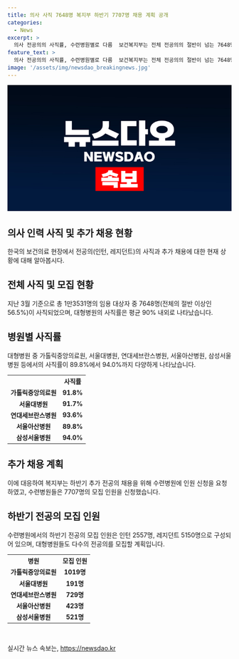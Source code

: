 ```yaml
---
title: 의사 사직 7648명 복지부 하반기 7707명 채용 계획 공개
categories:
  - News
excerpt: >
  의사 전공의의 사직률, 수련병원별로 다름  보건복지부는 전체 전공의의 절반이 넘는 7648명에 대해 사직 처리가 이뤄졌다고 발표했다. 전공의를 채용한 151개 수련병원 중 110개 병원에서 전날까지 사직 처리 결과를 제출했는데, 이 결과에 따르면 올해 3월 기준 임용대상자 1만3531명 중 7648명이 사직 처리됨을 알 수 있었다. 이에 복지부가 각 수련병원에 하반기 전공의 모집 인원을 신청하도록 요청했고, 수련병원들은 이달 22일부터 모집 공고를 낼 예정이다.
feature_text: >
  의사 전공의의 사직률, 수련병원별로 다름  보건복지부는 전체 전공의의 절반이 넘는 7648명에 대해 사직 처리가 이뤄졌다고 발표했다. 전공의를 채용한 151개 수련병원 중 110개 병원에서 전날까지 사직 처리 결과를 제출했는데, 이 결과에 따르면 올해 3월 기준 임용대상자 1만3531명 중 7648명이 사직 처리됨을 알 수 있었다. 이에 복지부가 각 수련병원에 하반기 전공의 모집 인원을 신청하도록 요청했고, 수련병원들은 이달 22일부터 모집 공고를 낼 예정이다.
image: '/assets/img/newsdao_breakingnews.jpg'
---
```


<p><img src="/assets/img/newsdao_breakingnews.jpg" alt="ranknews 속보" /></p>

<h2 data-ke-size="size26">의사 인력 사직 및 추가 채용 현황</h2>

<p data-ke-size="size16">한국의 보건의료 현장에서 전공의(인턴, 레지던트)의 사직과 추가 채용에 대한 현재 상황에 대해 알아봅시다.</p>

<h2 data-ke-size="size24">전체 사직 및 모집 현황</h2>

<p data-ke-size="size16">지난 3월 기준으로 총 1만3531명의 임용 대상자 중 7648명(전체의 절반 이상인 56.5%)이 사직되었으며, 대형병원의 사직률은 평균 90% 내외로 나타났습니다.</p>

<h2 data-ke-size="size24">병원별 사직률</h2>

<p data-ke-size="size16">대형병원 중 가톨릭중앙의료원, 서울대병원, 연대세브란스병원, 서울아산병원, 삼성서울병원 등에서의 사직률이 89.8%에서 94.0%까지 다양하게 나타났습니다.</p>

<table>
  <tr>
    <th></th>
    <th>사직률</th>
  </tr>
  <tr>
    <td style="text-align: center; height: 17px;"><b>가톨릭중앙의료원</b></td>
    <td style="text-align: center; height: 17px;"><b>91.8%</b></td>
  </tr>
  <tr>
    <td style="text-align: center; height: 17px;"><b>서울대병원</b></td>
    <td style="text-align: center; height: 17px;"><b>91.7%</b></td>
  </tr>
  <tr>
    <td style="text-align: center; height: 17px;"><b>연대세브란스병원</b></td>
    <td style="text-align: center; height: 17px;"><b>93.6%</b></td>
  </tr>
  <tr>
    <td style="text-align: center; height: 17px;"><b>서울아산병원</b></td>
    <td style="text-align: center; height: 17px;"><b>89.8%</b></td>
  </tr>
  <tr>
    <td style="text-align: center; height: 17px;"><b>삼성서울병원</b></td>
    <td style="text-align: center; height: 17px;"><b>94.0%</b></td>
  </tr>
</table>

<h2 data-ke-size="size24">추가 채용 계획</h2>

<p data-ke-size="size16">이에 대응하여 복지부는 하반기 추가 전공의 채용을 위해 수련병원에 인원 신청을 요청하였고, 수련병원들은 7707명의 모집 인원을 신청했습니다.</p>

<h2 data-ke-size="size24">하반기 전공의 모집 인원</h2>

<p data-ke-size="size16">수련병원에서의 하반기 전공의 모집 인원은 인턴 2557명, 레지던트 5150명으로 구성되어 있으며, 대형병원들도 다수의 전공의를 모집할 계획입니다.</p>

<table>
  <tr>
    <th>병원</th>
    <th>모집 인원</th>
  </tr>
  <tr>
    <td style="text-align: center; height: 17px;"><b>가톨릭중앙의료원</b></td>
    <td style="text-align: center; height: 17px;"><b>1019명</b></td>
  </tr>
  <tr>
    <td style="text-align: center; height: 17px;"><b>서울대병원</b></td>
    <td style="text-align: center; height: 17px;"><b>191명</b></td>
  </tr>
  <tr>
    <td style="text-align: center; height: 17px;"><b>연대세브란스병원</b></td>
    <td style="text-align: center; height: 17px;"><b>729명</b></td>
  </tr>
  <tr>
    <td style="text-align: center; height: 17px;"><b>서울아산병원</b></td>
    <td style="text-align: center; height: 17px;"><b>423명</b></td>
  </tr>
  <tr>
    <td style="text-align: center; height: 17px;"><b>삼성서울병원</b></td>
    <td style="text-align: center; height: 17px;"><b>521명</b></td>
  </tr>
</table>

<p data-ke-size="size16">&nbsp;</p>
실시간 뉴스 속보는, <a href="https://newsdao.kr" rel="dofollow">https://newsdao.kr</a>


